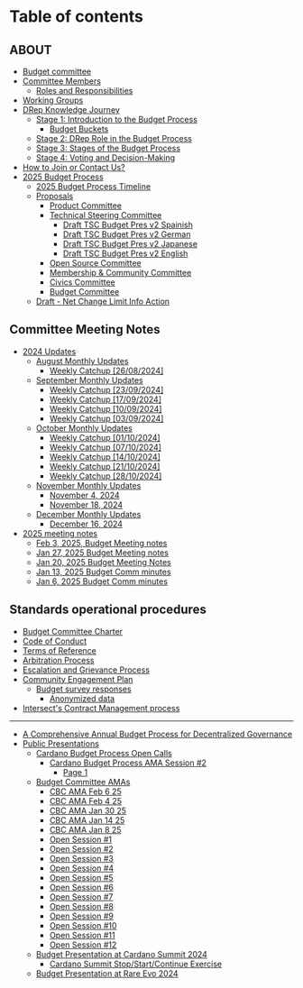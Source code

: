 # Table of contents

## ABOUT

* [Budget committee](README.md)
* [Committee Members](about/committee-members/README.md)
  * [Roles and Responsibilities](about/committee-members/roles-and-responsibilities.md)
* [Working Groups](about/working-groups.md)
* [DRep Knowledge Journey](about/drep-knowledge-journey/README.md)
  * [Stage 1: Introduction to the Budget Process](about/drep-knowledge-journey/stage-1-introduction-to-the-budget-process/README.md)
    * [Budget Buckets](about/drep-knowledge-journey/stage-1-introduction-to-the-budget-process/budget-buckets.md)
  * [Stage 2: DRep Role in the Budget Process](about/drep-knowledge-journey/stage-2-drep-role-in-the-budget-process.md)
  * [Stage 3: Stages of the Budget Process](about/drep-knowledge-journey/stage-3-stages-of-the-budget-process.md)
  * [Stage 4: Voting and Decision-Making](about/drep-knowledge-journey/stage-4-voting-and-decision-making.md)
* [How to Join or Contact Us?](about/how-to-join-or-contact-us.md)
* [2025 Budget Process](about/2025-budget-process/README.md)
  * [2025 Budget Process Timeline](about/2025-budget-process/2025-budget-process-timeline.md)
  * [Proposals](about/2025-budget-process/proposals/README.md)
    * [Product Committee](about/2025-budget-process/proposals/product-committee.md)
    * [Technical Steering Committee](about/2025-budget-process/proposals/technical-steering-committee/README.md)
      * [Draft TSC Budget Pres v2 Spainish](about/2025-budget-process/proposals/technical-steering-committee/draft-tsc-budget-pres-v2-spainish.md)
      * [Draft TSC Budget Pres v2 German](about/2025-budget-process/proposals/technical-steering-committee/draft-tsc-budget-pres-v2-german.md)
      * [Draft TSC Budget Pres v2 Japanese](about/2025-budget-process/proposals/technical-steering-committee/draft-tsc-budget-pres-v2-japanese.md)
      * [Draft TSC Budget Pres v2 English](about/2025-budget-process/proposals/technical-steering-committee/draft-tsc-budget-pres-v2-english.md)
    * [Open Source Committee](about/2025-budget-process/proposals/open-source-committee.md)
    * [Membership & Community Committee](about/2025-budget-process/proposals/membership-and-community-committee.md)
    * [Civics Committee](about/2025-budget-process/proposals/civics-committee.md)
    * [Budget Committee](about/2025-budget-process/proposals/budget-committee.md)
  * [Draft - Net Change Limit Info Action](about/2025-budget-process/draft-net-change-limit-info-action.md)

## Committee Meeting Notes

* [2024 Updates](committee-meeting-notes/2024-updates/README.md)
  * [August Monthly Updates](committee-meeting-notes/2024-updates/august-monthly-update/README.md)
    * [Weekly Catchup \[26/08/2024\]](committee-meeting-notes/2024-updates/august-monthly-update/dd-mm-yyy.md)
  * [September Monthly Updates](committee-meeting-notes/2024-updates/september-monthly-update/README.md)
    * [Weekly Catchup \[23/09/2024\]](committee-meeting-notes/2024-updates/september-monthly-update/weekly-catchup-23-09-2024.md)
    * [Weekly Catchup \[17/09/2024\]](committee-meeting-notes/2024-updates/september-monthly-update/weekly-catchup-17-09-2024.md)
    * [Weekly Catchup \[10/09/2024\]](committee-meeting-notes/2024-updates/september-monthly-update/weekly-catchup-10-09-2024.md)
    * [Weekly Catchup \[03/09/2024\]](committee-meeting-notes/2024-updates/september-monthly-update/weekly-catchup-03-09-2024.md)
  * [October Monthly Updates](committee-meeting-notes/2024-updates/october-monthly-update/README.md)
    * [Weekly Catchup \[01/10/2024\]](committee-meeting-notes/2024-updates/october-monthly-update/weekly-catchup-01-10-2024.md)
    * [Weekly Catchup \[07/10/2024\]](committee-meeting-notes/2024-updates/october-monthly-update/weekly-catchup-07-10-2024.md)
    * [Weekly Catchup \[14/10/2024\]](committee-meeting-notes/2024-updates/october-monthly-update/weekly-catchup-14-10-2024.md)
    * [Weekly Catchup \[21/10/2024\]](committee-meeting-notes/2024-updates/october-monthly-update/weekly-catchup-21-10-2024.md)
    * [Weekly Catchup \[28/10/2024\]](committee-meeting-notes/2024-updates/october-monthly-update/weekly-catchup-28-10-2024.md)
  * [November Monthly Updates](committee-meeting-notes/2024-updates/november-monthly-updates/README.md)
    * [November 4, 2024](committee-meeting-notes/2024-updates/november-monthly-updates/november-4-2024.md)
    * [November 18, 2024](committee-meeting-notes/2024-updates/november-monthly-updates/november-18-2024.md)
  * [December Monthly Updates](committee-meeting-notes/2024-updates/december-monthly-updates/README.md)
    * [December 16, 2024](committee-meeting-notes/2024-updates/december-monthly-updates/december-16-2024.md)
* [2025 meeting notes](committee-meeting-notes/2025-meeting-notes/README.md)
  * [Feb 3, 2025, Budget Meeting notes](committee-meeting-notes/2025-meeting-notes/feb-3-2025-budget-meeting-notes.md)
  * [Jan 27, 2025 Budget Meeting notes](committee-meeting-notes/2025-meeting-notes/jan-27-2025-budget-meeting-notes.md)
  * [Jan 20, 2025 Budget Meeting Notes](committee-meeting-notes/2025-meeting-notes/jan-20-2025-budget-meeting-notes.md)
  * [Jan 13, 2025 Budget Comm minutes](committee-meeting-notes/2025-meeting-notes/jan-13-2025-budget-comm-minutes.md)
  * [Jan 6, 2025 Budget Comm minutes](committee-meeting-notes/2025-meeting-notes/jan-6-2025-budget-comm-minutes.md)

## Standards operational procedures

* [Budget Committee Charter](standards-operational-procedures/page.md)
* [Code of Conduct](standards-operational-procedures/code-of-conduct.md)
* [Terms of Reference](standards-operational-procedures/terms-of-reference.md)
* [Arbitration Process](standards-operational-procedures/arbitration-process.md)
* [Escalation and Grievance Process](standards-operational-procedures/escalation-and-grievance-process.md)
* [Community Engagement Plan](standards-operational-procedures/community-engagement-plan.md)
  * [Budget survey responses](standards-operational-procedures/community-engagement-plan/budget-survey-responses/README.md)
    * [Anonymized data](standards-operational-procedures/community-engagement-plan/budget-survey-responses/anonymized-data.md)
* [Intersect's Contract Management process](standards-operational-procedures/intersects-contract-management-process.md)

***

* [A Comprehensive Annual Budget Process for Decentralized Governance](a-comprehensive-annual-budget-process-for-decentralized-governance.md)
* [Public Presentations](public-presentations/README.md)
  * [Cardano Budget Process Open Calls](public-presentations/cardano-budget-process-open-calls/README.md)
    * [Cardano Budget Process AMA Session #2](public-presentations/cardano-budget-process-open-calls/cardano-budget-process-ama-session-2/README.md)
      * [Page 1](public-presentations/cardano-budget-process-open-calls/cardano-budget-process-ama-session-2/page-1.md)
  * [Budget Committee AMAs](public-presentations/budget-committee-amas/README.md)
    * [CBC AMA Feb 6 25](public-presentations/budget-committee-amas/cbc-ama-feb-6-25.md)
    * [CBC AMA Feb 4 25](public-presentations/budget-committee-amas/cbc-ama-feb-4-25.md)
    * [CBC AMA Jan 30 25](public-presentations/budget-committee-amas/cbc-ama-jan-30-25.md)
    * [CBC AMA Jan 14 25](public-presentations/budget-committee-amas/cbc-ama-jan-14-25.md)
    * [CBC AMA Jan 8 25](public-presentations/budget-committee-amas/cbc-ama-jan-8-25.md)
    * [Open Session #1](public-presentations/budget-committee-amas/open-session-1.md)
    * [Open Session #2](public-presentations/budget-committee-amas/open-session-2.md)
    * [Open Session #3](public-presentations/budget-committee-amas/open-session-3.md)
    * [Open Session #4](public-presentations/budget-committee-amas/open-session-4.md)
    * [Open Session #5](public-presentations/budget-committee-amas/open-session-5.md)
    * [Open Session #6](public-presentations/budget-committee-amas/open-session-6.md)
    * [Open Session #7](public-presentations/budget-committee-amas/open-session-7.md)
    * [Open Session #8](public-presentations/budget-committee-amas/open-session-8.md)
    * [Open Session #9](public-presentations/budget-committee-amas/open-session-9.md)
    * [Open Session #10](public-presentations/budget-committee-amas/open-session-10.md)
    * [Open Session #11](public-presentations/budget-committee-amas/open-session-11.md)
    * [Open Session #12](public-presentations/budget-committee-amas/open-session-12.md)
  * [Budget Presentation at Cardano Summit 2024](public-presentations/budget-presentation-at-cardano-summit-2024/README.md)
    * [Cardano Summit Stop/Start/Continue Exercise](public-presentations/budget-presentation-at-cardano-summit-2024/cardano-summit-stop-start-continue-exercise.md)
  * [Budget Presentation at Rare Evo 2024](public-presentations/budget-presentation-at-rare-evo.md)
